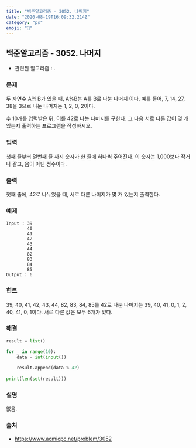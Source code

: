 ```yaml
---
title: "백준알고리즘 - 3052. 나머지"
date: "2020-08-19T16:09:32.214Z"
category: "ps"
emoji: "🦌"
---
```


## 백준알고리즘 - 3052. 나머지

- 관련된 알고리즘 : .

### 문제

두 자연수 A와 B가 있을 때, A%B는 A를 B로 나눈 나머지 이다. 예를 들어, 7, 14, 27, 38을 3으로 나눈 나머지는 1, 2, 0, 2이다. 

수 10개를 입력받은 뒤, 이를 42로 나눈 나머지를 구한다. 그 다음 서로 다른 값이 몇 개 있는지 출력하는 프로그램을 작성하시오.

### 입력

첫째 줄부터 열번째 줄 까지 숫자가 한 줄에 하나씩 주어진다. 이 숫자는 1,000보다 작거나 같고, 음이 아닌 정수이다.

### 출력

첫째 줄에, 42로 나누었을 때, 서로 다른 나머지가 몇 개 있는지 출력한다.

### 예제

```
Input : 39
        40
        41
        42
        43
        44
        82
        83
        84
        85
Output : 6
```

### 힌트

39, 40, 41, 42, 43, 44, 82, 83, 84, 85를 42로 나눈 나머지는 39, 40, 41, 0, 1, 2, 40, 41, 0, 1이다. 서로 다른 값은 모두 6개가 있다.

### 해결

```python
result = list()

for _ in range(10):
    data = int(input())
    
    result.append(data % 42)
    
print(len(set(result)))
```

### 설명

없음.

### 출처

- https://www.acmicpc.net/problem/3052
